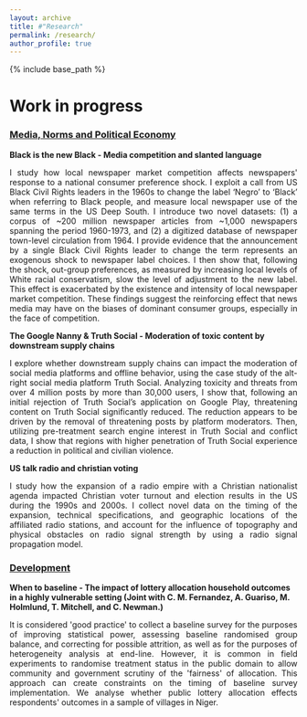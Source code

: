 ```yaml
---
layout: archive
title: #"Research"
permalink: /research/
author_profile: true
---
```


{% include base_path %}

**Work in progress**
======
### <u>Media, Norms and Political Economy</u>
**Black is the new Black - Media competition and slanted language**

<p style="text-align: justify;">
I study how local newspaper market competition affects newspapers' response to a national consumer preference shock. I exploit a call from US Black Civil Rights leaders in the 1960s to change the label ‘Negro’ to ‘Black’ when referring to Black people, and measure local newspaper use of the same terms in the US Deep South. I introduce two novel datasets: (1) a corpus of ~200 million newspaper articles from ~1,000 newspapers spanning the period 1960-1973, and (2) a digitized database of newspaper town-level circulation from 1964. I provide evidence that the announcement by a single Black Civil Rights leader to change the term represents an exogenous shock to newspaper label choices. I then show that, following the shock, out-group preferences, as measured by increasing local levels of White racial conservatism, slow the level of adjustment to the new label. This effect is exacerbated by the existence and intensity of local newspaper market competition. These findings suggest the reinforcing effect that news media may have on the biases of dominant consumer groups, especially in the face of competition.
</p>

**The Google Nanny & Truth Social - Moderation of toxic content by downstream supply chains**

<p style="text-align: justify;">
I explore whether downstream supply chains can impact the moderation of social media platforms and offline behavior, using the case study of the alt-right social media platform Truth Social. Analyzing toxicity and threats from over 4 million posts by more than 30,000 users, I show that, following an initial rejection of Truth Social’s application on Google Play, threatening content on Truth Social significantly reduced. The reduction appears to be driven by the removal of threatening posts by platform moderators. Then, utilizing pre-treatment search engine interest in Truth Social and conflict data, I show that regions with higher penetration of Truth Social experience a reduction in political and civilian violence.
</p>

**US talk radio and christian voting**

<p style="text-align: justify;">
I study how the expansion of a radio empire with a Christian nationalist agenda impacted Christian voter turnout and election results in the US during the 1990s and 2000s. I collect novel data on the timing of the expansion, technical specifications, and geographic locations of the affiliated radio stations, and account for the influence of topography and physical obstacles on radio signal strength by using a radio signal propagation model.
</p>


### <u>Development</u>
**When to baseline - The impact of lottery allocation household outcomes in a highly vulnerable setting (Joint with C. M. Fernandez, A. Guariso, M. Holmlund, T. Mitchell, and C. Newman.)**

<p style="text-align: justify;">
It is considered 'good practice' to collect a baseline survey for the purposes of improving statistical power, assessing baseline randomised group balance, and correcting for possible attrition, as well as for the purposes of heterogeneity analysis at end-line. However, it is common in field experiments to randomise treatment status in the public domain to allow community and government scrutiny of the 'fairness' of allocation. This approach can create constraints on the timing of baseline survey implementation. We analyse whether public lottery allocation effects respondents' outcomes in a sample of villages in Niger.
</p>
